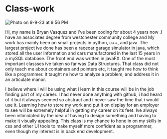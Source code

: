 # Class-work
![Photo on 9-9-23 at 9 56 PM](https://github.com/BryanV245/Class-work/assets/144383665/fd572c20-f24b-4a11-a3c2-deb09aa3bd23)


Hi, my name is Bryan Vasquez and i've been coding for about 4 years now .I have an associates degree from westchester community college and My work has mainly been on small projects in python, c++, and java. The largest project ive done has been a racecar garage simulator in java, which stored all the user information and cars manufactored in the last 15 years in a mySQL database. The front end was written in javaFX. One of the most important classses ive taken so far was Data Structures. That class did not only teach me about containers and pointers etc, it taught me how to think like a programmer. It taught ne how to analyze a problem, and address it in an articulate manor. 

I believe where i will be using what i learn in this course will be in the job finding part of my career. I had never done anything with github, i had heard of it but it always seemed so abstract and i never saw the time that i would use it. Learning how to store my work and put it on display for an employer to see will be extremely helpful in getting my career on its feet. Ive always been intimidated by the idea of having to design something and having to make it visually appealing. This class is my chance to hone in on my skills in css and other UI tools to make myself more confident as a programmer, even though my interest is in back end development.
